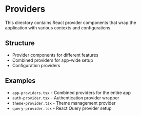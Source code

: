 # Providers

This directory contains React provider components that wrap the application with various contexts
and configurations.

## Structure

- Provider components for different features
- Combined providers for app-wide setup
- Configuration providers

## Examples

- `app-providers.tsx` - Combined providers for the entire app
- `auth-provider.tsx` - Authentication provider wrapper
- `theme-provider.tsx` - Theme management provider
- `query-provider.tsx` - React Query provider setup
